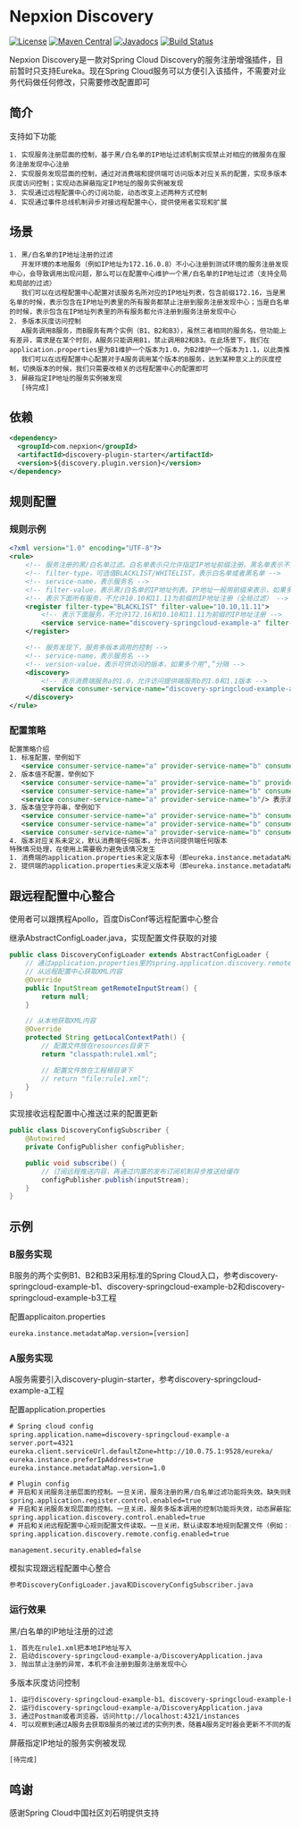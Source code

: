 # Nepxion Discovery
[![License](https://img.shields.io/badge/License-Apache%202.0-blue.svg?label=license)](https://github.com/Nepxion/Discovery/blob/master/LICENSE)
[![Maven Central](https://img.shields.io/maven-central/v/com.nepxion/discovery.svg?label=maven%20central)](http://search.maven.org/#search%7Cga%7C1%7Cg%3A%22com.nepxion%22%20AND%20discovery)
[![Javadocs](http://www.javadoc.io/badge/com.nepxion/discovery-plugin.svg)](http://www.javadoc.io/doc/com.nepxion/discovery-plugin)
[![Build Status](https://travis-ci.org/Nepxion/Discovery.svg?branch=master)](https://travis-ci.org/Nepxion/Discovery)

Nepxion Discovery是一款对Spring Cloud Discovery的服务注册增强插件，目前暂时只支持Eureka。现在Spring Cloud服务可以方便引入该插件，不需要对业务代码做任何修改，只需要修改配置即可

## 简介
支持如下功能

    1. 实现服务注册层面的控制，基于黑/白名单的IP地址过滤机制实现禁止对相应的微服务在服务注册发现中心注册
    2. 实现服务发现层面的控制，通过对消费端和提供端可访问版本对应关系的配置，实现多版本灰度访问控制；实现动态屏蔽指定IP地址的服务实例被发现
    3. 实现通过远程配置中心的订阅功能，动态改变上述两种方式控制
    4. 实现通过事件总线机制异步对接远程配置中心，提供使用者实现和扩展

## 场景

    1. 黑/白名单的IP地址注册的过滤
       开发环境的本地服务（例如IP地址为172.16.0.8）不小心注册到测试环境的服务注册发现中心，会导致调用出现问题，那么可以在配置中心维护一个黑/白名单的IP地址过滤（支持全局和局部的过滤）
       我们可以在远程配置中心配置对该服务名所对应的IP地址列表，包含前缀172.16，当是黑名单的时候，表示包含在IP地址列表里的所有服务都禁止注册到服务注册发现中心；当是白名单的时候，表示包含在IP地址列表里的所有服务都允许注册到服务注册发现中心
    2. 多版本灰度访问控制
       A服务调用B服务，而B服务有两个实例（B1、B2和B3），虽然三者相同的服务名，但功能上有差异，需求是在某个时刻，A服务只能调用B1，禁止调用B2和B3。在此场景下，我们在application.properties里为B1维护一个版本为1.0，为B2维护一个版本为1.1，以此类推
       我们可以在远程配置中心配置对于A服务调用某个版本的B服务，达到某种意义上的灰度控制，切换版本的时候，我们只需要改相关的远程配置中心的配置即可
    3. 屏蔽指定IP地址的服务实例被发现
       [待完成]

## 依赖
```xml
<dependency>
  <groupId>com.nepxion</groupId>
  <artifactId>discovery-plugin-starter</artifactId>
  <version>${discovery.plugin.version}</version>
</dependency>
```

## 规则配置
### 规则示例
```xml
<?xml version="1.0" encoding="UTF-8"?>
<rule>
    <!-- 服务注册的黑/白名单过滤。白名单表示只允许指定IP地址前缀注册，黑名单表示不允许指定IP地址前缀注册。每个服务只能同时开启要么白名单，要么黑名单 -->
    <!-- filter-type，可选值BLACKLIST/WHITELIST，表示白名单或者黑名单 -->
    <!-- service-name，表示服务名 -->
    <!-- filter-value，表示黑/白名单的IP地址列表。IP地址一般用前缀来表示，如果多个用“,”分隔 -->
    <!-- 表示下面所有服务，不允许10.10和11.11为前缀的IP地址注册（全局过滤） -->
    <register filter-type="BLACKLIST" filter-value="10.10,11.11">
        <!-- 表示下面服务，不允许172.16和10.10和11.11为前缀的IP地址注册 -->
        <service service-name="discovery-springcloud-example-a" filter-value="172.16"/>
    </register>

    <!-- 服务发现下，服务多版本调用的控制 -->
    <!-- service-name，表示服务名 -->
    <!-- version-value，表示可供访问的版本，如果多个用“,”分隔 -->
    <discovery>
        <!-- 表示消费端服务a的1.0，允许访问提供端服务b的1.0和1.1版本 -->
        <service consumer-service-name="discovery-springcloud-example-a" provider-service-name="discovery-springcloud-example-b" consumer-version-value="1.0" provider-version-value="1.0,1.1"/>
    </discovery>
</rule>
```

### 配置策略
```xml
配置策略介绍
1. 标准配置，举例如下
   <service consumer-service-name="a" provider-service-name="b" consumer-version-value="1.0" provider-version-value="1.0,1.1"/> 表示消费端1.0版本，允许访问提供端1.0和1.1版本
2. 版本值不配置，举例如下
   <service consumer-service-name="a" provider-service-name="b" provider-version-value="1.0,1.1"/> 表示消费端任何版本，允许访问提供端1.0和1.1版本
   <service consumer-service-name="a" provider-service-name="b" consumer-version-value="1.0"/> 表示消费端1.0版本，允许访问提供端任何版本
   <service consumer-service-name="a" provider-service-name="b"/> 表示消费端任何版本，允许访问提供端任何版本
3. 版本值空字符串，举例如下
   <service consumer-service-name="a" provider-service-name="b" consumer-version-value="" provider-version-value="1.0,1.1"/> 表示消费端任何版本，允许访问提供端1.0和1.1版本
   <service consumer-service-name="a" provider-service-name="b" consumer-version-value="1.0" provider-version-value=""/> 表示消费端1.0版本，允许访问提供端任何版本
   <service consumer-service-name="a" provider-service-name="b" consumer-version-value="" provider-version-value=""/> 表示消费端任何版本，允许访问提供端任何版本
4. 版本对应关系未定义，默认消费端任何版本，允许访问提供端任何版本
特殊情况处理，在使用上需要极力避免该情况发生
1. 消费端的application.properties未定义版本号（即eureka.instance.metadataMap.version不存在），则该消费端可以访问提供端任何版本
2. 提供端的application.properties未定义版本号（即eureka.instance.metadataMap.version不存在），当消费端在xml里不做任何版本配置，才可以访问该提供端
```

## 跟远程配置中心整合
使用者可以跟携程Apollo，百度DisConf等远程配置中心整合

继承AbstractConfigLoader.java，实现配置文件获取的对接
```java
public class DiscoveryConfigLoader extends AbstractConfigLoader {
    // 通过application.properties里的spring.application.discovery.remote.config.enabled=true，来决定走远程配置中心，还是本地
    // 从远程配置中心获取XML内容
    @Override
    public InputStream getRemoteInputStream() {
        return null;
    }

    // 从本地获取XML内容
    @Override
    protected String getLocalContextPath() {
        // 配置文件放在resources目录下
        return "classpath:rule1.xml";

        // 配置文件放在工程根目录下
        // return "file:rule1.xml";
    }
}
```

实现接收远程配置中心推送过来的配置更新
```java
public class DiscoveryConfigSubscriber {
    @Autowired
    private ConfigPublisher configPublisher;

    public void subscribe() {
        // 订阅远程推送内容，再通过内置的发布订阅机制异步推送给缓存
        configPublisher.publish(inputStream);
    }
}
```

## 示例
### B服务实现
B服务的两个实例B1、B2和B3采用标准的Spring Cloud入口，参考discovery-springcloud-example-b1、discovery-springcloud-example-b2和discovery-springcloud-example-b3工程

配置applicaiton.properties
```xml
eureka.instance.metadataMap.version=[version]
```

### A服务实现
A服务需要引入discovery-plugin-starter，参考discovery-springcloud-example-a工程

配置application.properties
```xml
# Spring cloud config
spring.application.name=discovery-springcloud-example-a
server.port=4321
eureka.client.serviceUrl.defaultZone=http://10.0.75.1:9528/eureka/
eureka.instance.preferIpAddress=true
eureka.instance.metadataMap.version=1.0

# Plugin config
# 开启和关闭服务注册层面的控制。一旦关闭，服务注册的黑/白名单过滤功能将失效。缺失则默认为true
spring.application.register.control.enabled=true
# 开启和关闭服务发现层面的控制。一旦关闭，服务多版本调用的控制功能将失效，动态屏蔽指定IP地址的服务实例被发现的功能将失效。缺失则默认为true
spring.application.discovery.control.enabled=true
# 开启和关闭远程配置中心规则配置文件读取。一旦关闭，默认读取本地规则配置文件（例如：rule.xml）。缺失则默认为true
spring.application.discovery.remote.config.enabled=true

management.security.enabled=false
```

模拟实现跟远程配置中心整合
```xml
参考DiscoveryConfigLoader.java和DiscoveryConfigSubscriber.java
```

### 运行效果
黑/白名单的IP地址注册的过滤
```xml
1. 首先在rule1.xml把本地IP地址写入
2. 启动discovery-springcloud-example-a/DiscoveryApplication.java
3. 抛出禁止注册的异常，本机不会注册到服务注册发现中心
```

多版本灰度访问控制
```xml
1. 运行discovery-springcloud-example-b1、discovery-springcloud-example-b2和discovery-springcloud-example-b3下的DiscoveryApplication.java，
2. 运行discovery-springcloud-example-a/DiscoveryApplication.java
3. 通过Postman或者浏览器，访问http://localhost:4321/instances
4. 可以观察到通过A服务去获取B服务的被过滤的实例列表，随着A服务定时器会更新不不同的配置，获取到的实例列表也随着变更
```

屏蔽指定IP地址的服务实例被发现
```xml
[待完成]
```

## 鸣谢
感谢Spring Cloud中国社区刘石明提供支持
